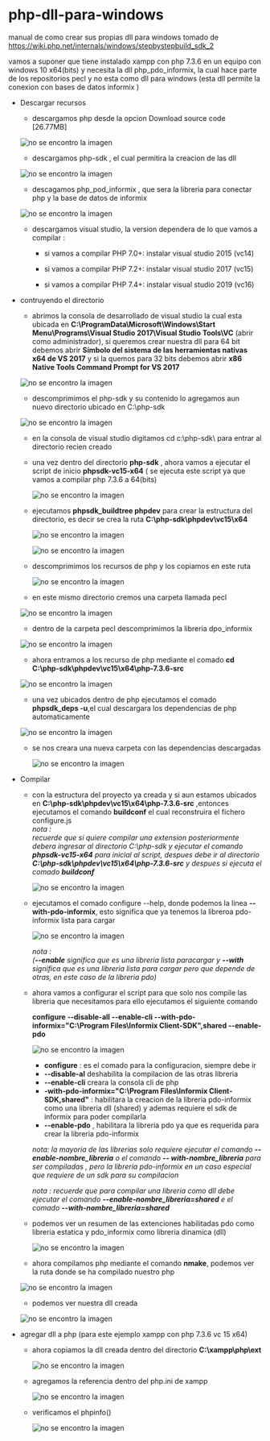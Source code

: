 # php-dll-para-windows
manual de como crear sus propias dll para windows tomado de https://wiki.php.net/internals/windows/stepbystepbuild_sdk_2

vamos a suponer que tiene instalado xampp con php 7.3.6 en un equipo con windows 10 x64(bits) y necesita la dll php_pdo_informix, la cual hace parte de los repositorios pecl y no esta como dll para windows (esta dll permite la conexion con bases de datos informix )

- Descargar recursos
    - descargamos php  desde la opcion Download source code [26.77MB]
    
    ![no se encontro la imagen](https://raw.githubusercontent.com/JHONF2078/php-dll-para-windows/master/img/1-recursos_php.PNG)
  
   - descargamos php-sdk , el cual permitira la creacion de las dll
  
    ![no se encontro la imagen](https://raw.githubusercontent.com/JHONF2078/php-dll-para-windows/master/img/2-php_sdk.PNG)
  
   - descagamos php_pod_informix , que sera la libreria para conectar php y la base de datos de informix
    
    ![no se encontro la imagen](https://raw.githubusercontent.com/JHONF2078/php-dll-para-windows/master/img/3-pdo_inf_pecl.PNG)
    
   - descargamos visual studio, la version dependera de lo que vamos a compilar :
    
       - si vamos a compilar  PHP 7.0+: instalar visual studio 2015 (vc14)

       - si vamos a compilar  PHP 7.2+: instalar visual studio 2017 (vc15)
       
       - si vamos a compilar  PHP 7.4+: instalar visual studio 2019 (vc16)
   
   
   
   
    
- contruyendo el directorio

   - abrimos la consola de desarrollado de visual studio la cual esta ubicada en **C:\ProgramData\Microsoft\Windows\Start Menu\Programs\Visual Studio 2017\Visual Studio Tools\VC** (abrir como administrador), si queremos crear nuestra dll para 64 bit debemos abrir **Símbolo del sistema de las herramientas nativas x64 de VS 2017**  y si la quemos para 32 bits debemos abrir **x86 Native Tools Command Prompt for VS 2017**
   
   ![no se encontro la imagen](https://raw.githubusercontent.com/JHONF2078/php-dll-para-windows/master/img/4-cmd_vs2017.PNG)
    
    
   - descomprimimos el php-sdk  y su contenido lo agregamos  aun nuevo directorio ubicado en  C:\php-sdk
   
    ![no se encontro la imagen](https://raw.githubusercontent.com/JHONF2078/php-dll-para-windows/master/img/5-ruta_phpsdk.PNG)
    
   
   -  en la consola de visual studio digitamos  cd c:\php-sdk\ para  entrar al directorio recien creado
   
   - una vez dentro del directorio **php-sdk** , ahora vamos a ejecutar el script de inicio  **phpsdk-vc15-x64** ( se ejecuta este script ya que vamos a compilar php 7.3.6 a 64(bits) 
   
    
     ![no se encontro la imagen](https://raw.githubusercontent.com/JHONF2078/php-dll-para-windows/master/img/6-iniciar_script.PNG)
 
   
   
   - ejecutamos **phpsdk_buildtree phpdev** para crear la estructura del directorio, es decir se crea la ruta
   **C:\php-sdk\phpdev\vc15\x64**
   
     ![no se encontro la imagen](https://raw.githubusercontent.com/JHONF2078/php-dll-para-windows/master/img/7-estructura.PNG)
     
     ![no se encontro la imagen](https://raw.githubusercontent.com/JHONF2078/php-dll-para-windows/master/img/8-estructura2.PNG)
   
   - descomprimimos los recursos de php y los copiamos en este ruta
   
     ![no se encontro la imagen](https://raw.githubusercontent.com/JHONF2078/php-dll-para-windows/master/img/9-copiamos_php.PNG)
   
   - en este mismo directorio cremos una carpeta llamada pecl
   
   ![no se encontro la imagen](https://raw.githubusercontent.com/JHONF2078/php-dll-para-windows/master/img/10-crear_pecl.PNG)
   
   - dentro de la carpeta pecl descomprimimos la libreria  dpo_informix
   
    ![no se encontro la imagen](https://raw.githubusercontent.com/JHONF2078/php-dll-para-windows/master/img/11-copiamos_pdoinf.PNG)
   
    - ahora entramos  a los recurso de php mediante el comado  **cd C:\php-sdk\phpdev\vc15\x64\php-7.3.6-src**
   
     ![no se encontro la imagen](https://raw.githubusercontent.com/JHONF2078/php-dll-para-windows/master/img/12-carpeta_php.PNG)
   
    - una vez ubicados dentro de php ejecutamos el comado **phpsdk_deps -u**,el cual descargara los dependencias de php automaticamente
   
     ![no se encontro la imagen](https://raw.githubusercontent.com/JHONF2078/php-dll-para-windows/master/img/13-descargar_depend.PNG)
   
    - se nos creara una nueva carpeta con las dependencias descargadas
   
      ![no se encontro la imagen](https://raw.githubusercontent.com/JHONF2078/php-dll-para-windows/master/img/14-dependencias.PNG)


- Compilar 
   
   - con la estructura del proyecto ya creada  y si aun estamos ubicados en   **C:\php-sdk\phpdev\vc15\x64\php-7.3.6-src** ,entonces ejecutamos el comando **buildconf**  el cual reconstruira el fichero configure.js    
   *nota :  
   recuerde que si quiere compilar una extension posteriormente  debera ingresar al directorio C:\php-sdk y ejecutar el comando **phpsdk-vc15-x64** para inicial al script, despues debe ir al directorio **C:\php-sdk\phpdev\vc15\x64\php-7.3.6-src** y despues si ejecuta el comado **buildconf***
    
     ![no se encontro la imagen](https://raw.githubusercontent.com/JHONF2078/php-dll-para-windows/master/img/15-buildconf.PNG)

    
    - ejecutamos el comado configure --help, donde podemos la linea  **--with-pdo-informix**,  esto significa que ya tenemos la libreroa pdo-informix lista para cargar 
    
      ![no se encontro la imagen](https://raw.githubusercontent.com/JHONF2078/php-dll-para-windows/master/img/16-configure_help.PNG)
    
        *nota :    
        (**--enable** significa que es una libreria lista paracargar y **--with** significa que es una libreria lista para  cargar pero que depende de otras, en este caso de la libreria pdo)*
   
    
   - ahora vamos a configurar el script  para que solo nos compile las libreria que necesitamos para ello ejecutamos el siguiente comando 
    
     **configure --disable-all --enable-cli  --with-pdo-informix="C:\Program Files\Informix Client-SDK",shared --enable-pdo**
        
     
     ![no se encontro la imagen](https://raw.githubusercontent.com/JHONF2078/php-dll-para-windows/master/img/17-configuracion.PNG)
   
        
     - **configure** : es el comado para la configuracion, siempre debe ir
     - **--disable-al**  deshabilita la compilacion de las otras libreria
     - **--enable-cli**  creara la consola  cli de php
     - **-with-pdo-informix="C:\Program Files\Informix Client-SDK,shared"** :  habilitara la creacion de la libreria pdo-informix como una libreria dll (shared) y ademas requiere el sdk de informix para poder compilarla 
     - **--enable-pdo** , habilitara la libreria pdo ya que es requerida para crear la libreria pdo-informix
     
     *nota: la mayoria de las librerias solo requiere ejecutar el comando  **--enable-nombre_libreria** o el comando **--     with-nombre_libreria** para ser compiladas , pero la libreria pdo-informix en un caso especial que requiere de un sdk para su compilacion*
     
     *nota : recuerde que para compilar una libreria como dll debe ejecutar el comando **--enable-nombre_libreria=shared** e el comado **--with-nombre_libreria=shared***
           
           
  - podemos ver un resumen de las extenciones habilitadas pdo como libreria estatica y pdo_informix como libreria dinamica (dll)
  
    ![no se encontro la imagen](https://raw.githubusercontent.com/JHONF2078/php-dll-para-windows/master/img/18-ext_habilitadas.PNG)
  
  - ahora compilamos php mediante el comando **nmake**, podemos ver la ruta donde se ha compilado nuestro php
  
   ![no se encontro la imagen](https://raw.githubusercontent.com/JHONF2078/php-dll-para-windows/master/img/19-ruta_compilacion.PNG)
  
  - podemos ver nuestra dll creada
  
  ![no se encontro la imagen](https://raw.githubusercontent.com/JHONF2078/php-dll-para-windows/master/img/20-dll_creada.PNG)
  
  
- agregar dll a php (para este ejemplo xampp con php 7.3.6 vc 15 x64)
  
  - ahora copiamos la dll creada dentro del directorio **C:\xampp\php\ext**
  
    ![no se encontro la imagen](https://raw.githubusercontent.com/JHONF2078/php-dll-para-windows/master/img/21-dll_xammp.PNG)
  
  - agregamos la referencia dentro del php.ini de xampp
  
    ![no se encontro la imagen](https://raw.githubusercontent.com/JHONF2078/php-dll-para-windows/master/img/22-php_ini.PNG)
  
  
  - verificamos el phpinfo()
  
    ![no se encontro la imagen](https://raw.githubusercontent.com/JHONF2078/php-dll-para-windows/master/img/23.php_module.PNG)
  
  
  
  
  
  
  
  
           
    
    
    
    
    
    
   
   
   
   
   
     
   
   
   
   
   
   
   
  

  
   
   
   
    
  

    
    
    
    
  



 
